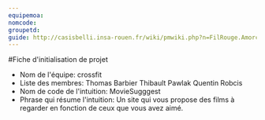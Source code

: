 ```yaml
---
equipemoa: 
nomcode: 
groupetd: 
guide: http://casisbelli.insa-rouen.fr/wiki/pmwiki.php?n=FilRouge.AmorcerProjet
---
```

#Fiche d'initialisation de projet

- Nom de l'équipe:
crossfit
- Liste des membres:
Thomas <PGM> Barbier
Thibault <TEC> Pawlak
Quentin <GOD> Robcis
- Nom de code de l'intuition:
MovieSugggest
- Phrase qui résume l'intuition:
Un site qui vous propose des films à regarder en fonction de ceux que vous avez aimé.
